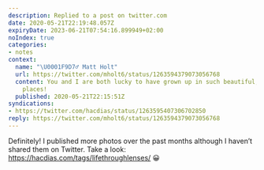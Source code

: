```yaml
---
description: Replied to a post on twitter.com
date: 2020-05-21T22:19:48.057Z
expiryDate: 2023-06-21T07:54:16.899949+02:00
noIndex: true
categories:
- notes
context:
  name: "\U0001F9D7‍♂️ Matt Holt"
  url: https://twitter.com/mholt6/status/1263594379073056768
  content: You and I are both lucky to have grown up in such beautiful, but different,
    places!
  published: 2020-05-21T22:15:51Z
syndications:
- https://twitter.com/hacdias/status/1263595407306702850
reply: https://twitter.com/mholt6/status/1263594379073056768
---
```


Definitely! I published more photos over the past months although I haven’t shared them on Twitter. Take a look: https://hacdias.com/tags/lifethroughlenses/ 😀
